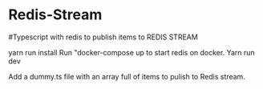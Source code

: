 # Redis-Stream

#Typescript with redis to publish items to REDIS STREAM

yarn run install
Run "docker-compose up to start redis on docker.
Yarn run dev

Add a dummy.ts file with an array full of items to pulish to Redis stream.
